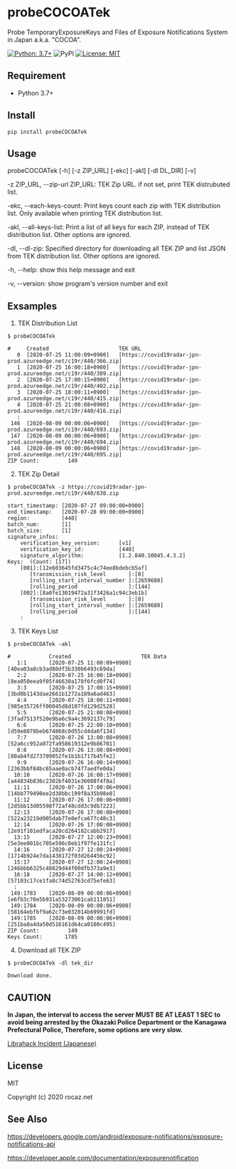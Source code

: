 # probeCOCOATek
Probe TemporaryExposureKeys and Files of Exposure Notifications System in Japan a.k.a. "COCOA".

[![Python: 3.7+](https://img.shields.io/badge/Python-3.7+-4584b6.svg?style=popout&logo=python)](https://www.python.org/) ![PyPI](https://img.shields.io/pypi/v/probeCOCOATek)
[![License: MIT](https://img.shields.io/badge/License-MIT-yellow.svg)](https://opensource.org/licenses/MIT)

## Requirement

- Python 3.7+

## Install

```
pip install probeCOCOATek
```

## Usage

probeCOCOATek [-h] [-z ZIP_URL] [-ekc] [-akl] [-dl DL_DIR] [-v]

-z ZIP_URL, --zip-url ZIP_URL:  TEK Zip URL. if not set, print TEK distrubuted list.

-ekc, --each-keys-count:        Print keys count each zip with TEK distribution list. Only available when printing TEK distribution list.

-akl, --all-keys-list:          Print a list of all keys for each ZIP, instead of TEK distribution list. Other options are ignored.

-dl, --dl-zip:                  Specified directory for downloading all TEK ZIP and list JSON from TEK distribution list. Other options are ignored.

-h, --help:                     show this help message and exit

-v, --version:                  show program's version number and exit

## Exsamples

1. TEK Distribution List

```$ probeCOCOATek```

```
#     Created                      TEK URL
   0  [2020-07-25 11:00:09+0900]   [https://covid19radar-jpn-prod.azureedge.net/c19r/440/366.zip]
   1  [2020-07-25 16:00:18+0900]   [https://covid19radar-jpn-prod.azureedge.net/c19r/440/389.zip]
   2  [2020-07-25 17:00:15+0900]   [https://covid19radar-jpn-prod.azureedge.net/c19r/440/402.zip]
   3  [2020-07-25 18:00:11+0900]   [https://covid19radar-jpn-prod.azureedge.net/c19r/440/415.zip]
   4  [2020-07-25 21:00:08+0900]   [https://covid19radar-jpn-prod.azureedge.net/c19r/440/416.zip]
   :
 146  [2020-08-09 00:00:06+0900]   [https://covid19radar-jpn-prod.azureedge.net/c19r/440/693.zip]
 147  [2020-08-09 00:00:06+0900]   [https://covid19radar-jpn-prod.azureedge.net/c19r/440/694.zip]
 148  [2020-08-09 00:00:06+0900]   [https://covid19radar-jpn-prod.azureedge.net/c19r/440/695.zip]
ZIP Count:         149
```

2. TEK Zip Detail

```$ probeCOCOATek -z https://covid19radar-jpn-prod.azureedge.net/c19r/440/638.zip```

```
start_timestamp: [2020-07-27 09:00:00+0900]
end_timestamp:   [2020-07-28 09:00:00+0900]
region:          [440]
batch_num:       [1]
batch_size:      [1]
signature_infos:
    verification_key_version:      [v1]
    verification_key_id:           [440]
    signature_algorithm:           [1.2.840.10045.4.3.2]
Keys:  (Count: [17])
    [001]:[12e603645fd3475c4c74ee8bdebcb5af]
       [transmission_risk_level       ]:[0]
       [rolling_start_interval_number ]:[2659680]
       [rolling_period                ]:[144]
    [002]:[8a0fe13019472a31f3426a1c94c3eb1b]
       [transmission_risk_level       ]:[0]
       [rolling_start_interval_number ]:[2659680]
       [rolling_period                ]:[144]
    :
```

3. TEK Keys List

```$ probeCOCOATek -akl```

```
#            Created                      TEK Data
   1:1       [2020-07-25 11:00:09+0900]   [40ea03a8cb3ad80df3b330b6493c69da]
   2:2       [2020-07-25 16:00:18+0900]   [8ea050eea9f05f46630a178f6fcd0f74]
   3:3       [2020-07-25 17:00:15+0900]   [3bd0b1143dae2661b1272a189a6ad463]
   4:4       [2020-07-25 18:00:11+0900]   [985e35726ff00045d8d107fd129d2528]
   5:5       [2020-07-25 21:00:08+0900]   [3fad7513f520e9ba6c9a4c3692137c79]
   6:6       [2020-07-25 22:00:10+0900]   [d59e8078beb674868c0d55cd4da6f134]
   7:7       [2020-07-26 13:00:08+0900]   [52a6cc952a072fa958619312e9b86701]
   8:8       [2020-07-26 13:00:08+0900]   [80ab4fd273709052fe1b1b1717b45fe2]
   9:9       [2020-07-26 16:00:14+0900]   [2363bbf84bc65aae0acb7477aedfe0da]
  10:10      [2020-07-26 16:00:17+0900]   [a44834b836c2302bf4031e36088f4f8a]
  11:11      [2020-07-26 17:00:06+0900]   [14bb779490ee2d38bbc199f8a35b98e8]
  11:12      [2020-07-26 17:00:06+0900]   [2d5bb13d05598f72af48cdd3c9db7223]
  12:13      [2020-07-26 17:00:08+0900]   [522a23219d005dab77e0efca677c48c3]
  12:14      [2020-07-26 17:00:08+0900]   [2e91f101edfaca20cd264182cabb2917]
  13:15      [2020-07-27 12:00:23+0900]   [5e3ee001bc705e596c0eb1f97fe131fc]
  14:16      [2020-07-27 12:00:24+0900]   [1714b924e7da1438172f03d264456c92]
  15:17      [2020-07-27 12:00:24+0900]   [246bbb6325c48829d44f00dfb373a9e3]
  16:18      [2020-07-27 14:00:12+0900]   [57103c17ce1fa8c74d52763cd75efe63]
  :
 149:1783    [2020-08-09 00:00:06+0900]   [e6fb3c70e5b931a53273061cab111851]
 149:1784    [2020-08-09 00:00:06+0900]   [58164ebfbf9a62c73e032014b69991fd]
 149:1785    [2020-08-09 00:00:06+0900]   [251ba0a4da50d516161d64ca0100c495]
ZIP Count:         149
Keys Count:       1785
```

4. Download all TEK ZIP

```$ probeCOCOATek -dl tek_dir```

```
Download done.
```

## CAUTION

**In Japan, the interval to access the server MUST BE AT LEAST 1 SEC to avoid being arrested by the Okazaki Police Department or the Kanagawa Prefectural Police, Therefore, some options are very slow.**

[Librahack Incident (Japanese)](https://ja.wikipedia.org/wiki/%E5%B2%A1%E5%B4%8E%E5%B8%82%E7%AB%8B%E4%B8%AD%E5%A4%AE%E5%9B%B3%E6%9B%B8%E9%A4%A8%E4%BA%8B%E4%BB%B6, "Librahack Incident (Japanese)")

## License

MIT

Copyright (c) 2020 rocaz.net

## See Also

https://developers.google.com/android/exposure-notifications/exposure-notifications-api

https://developer.apple.com/documentation/exposurenotification
